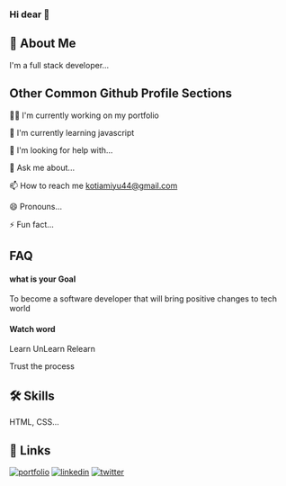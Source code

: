 ### Hi dear 👋


## 🚀 About Me
I'm a full stack developer...


## Other Common Github Profile Sections
👩‍💻 I'm currently working on my portfolio

🧠 I'm currently learning javascript 


🤔 I'm looking for help with...

💬 Ask me about...

📫 How to reach me kotiamiyu44@gmail.com

😄 Pronouns...

⚡️ Fun fact...


## FAQ

#### what is your Goal

To become a software developer that will bring positive changes to tech world

#### Watch word

Learn UnLearn Relearn 

Trust the process




## 🛠 Skills
HTML, CSS...


## 🔗 Links
[![portfolio](https://img.shields.io/badge/my_portfolio-000?style=for-the-badge&logo=ko-fi&logoColor=white)](https://katherineoelsner.com/)
[![linkedin](https://img.shields.io/badge/linkedin-0A66C2?style=for-the-badge&logo=linkedin&logoColor=white)](https://www.linkedin.com/in/korex04/)
[![twitter](https://img.shields.io/badge/twitter-1DA1F2?style=for-the-badge&logo=twitter&logoColor=white)](https://twitter.com/Korex04)

